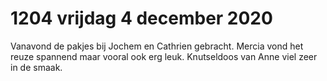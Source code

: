 # 1204 vrijdag 4 december 2020
Vanavond de pakjes bij Jochem en Cathrien gebracht. Mercia vond het reuze spannend maar vooral ook erg leuk. Knutseldoos van Anne viel zeer in de smaak.